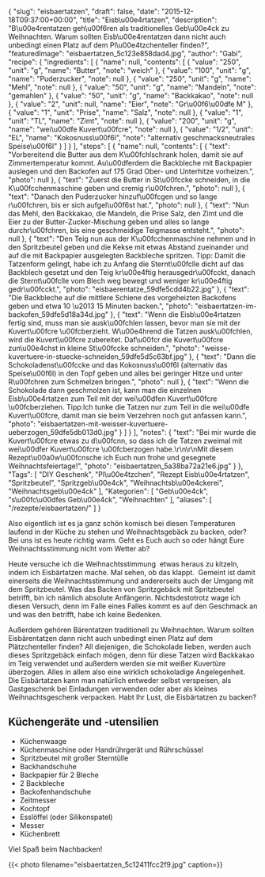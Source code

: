 {
    "slug": "eisbaertatzen",
    "draft": false,
    "date": "2015-12-18T09:37:00+00:00",
    "title": "Eisb\u00e4rtatzen",
    "description": "B\u00e4rentatzen geh\u00f6ren als traditionelles Geb\u00e4ck zu Weihnachten. Warum sollten Eisb\u00e4rentatzen dann nicht auch unbedingt einen Platz auf dem Pl\u00e4tzchenteller finden?",
    "featuredImage": "eisbaertatzen_5c123e858dad4.jpg",
    "author": "Gabi",
    "recipe": {
        "ingredients": [
            {
                "name": null,
                "contents": [
                    {
                        "value": "250",
                        "unit": "g",
                        "name": "Butter",
                        "note": "weich"
                    },
                    {
                        "value": "100",
                        "unit": "g",
                        "name": "Puderzucker",
                        "note": null
                    },
                    {
                        "value": "250",
                        "unit": "g",
                        "name": "Mehl",
                        "note": null
                    },
                    {
                        "value": "50",
                        "unit": "g",
                        "name": "Mandeln",
                        "note": "gemahlen"
                    },
                    {
                        "value": "50",
                        "unit": "g",
                        "name": "Backkakao",
                        "note": null
                    },
                    {
                        "value": "2",
                        "unit": null,
                        "name": "Eier",
                        "note": "Gr\u00f6\u00dfe M"
                    },
                    {
                        "value": "1",
                        "unit": "Prise",
                        "name": "Salz",
                        "note": null
                    },
                    {
                        "value": "1",
                        "unit": "TL",
                        "name": "Zimt",
                        "note": null
                    },
                    {
                        "value": "200",
                        "unit": "g",
                        "name": "wei\u00dfe Kuvert\u00fcre",
                        "note": null
                    },
                    {
                        "value": "1\/2",
                        "unit": "EL",
                        "name": "Kokosnuss\u00f6l",
                        "note": "alternativ geschmacksneutrales Speise\u00f6l"
                    }
                ]
            }
        ],
        "steps": [
            {
                "name": null,
                "contents": [
                    {
                        "text": "Vorbereitend die Butter aus dem K\u00fchlschrank holen, damit sie auf Zimmertemperatur kommt. Au\u00dferdem die Backbleche mit Backpapier auslegen und den Backofen auf 175 Grad Ober- und Unterhitze vorheizen.",
                        "photo": null
                    },
                    {
                        "text": "Zuerst die Butter in St\u00fccke schneiden, in die K\u00fcchenmaschine geben und cremig r\u00fchren.",
                        "photo": null
                    },
                    {
                        "text": "Danach den Puderzucker hinzuf\u00fcgen und so lange r\u00fchren, bis er sich aufgel\u00f6st hat.",
                        "photo": null
                    },
                    {
                        "text": "Nun das Mehl, den Backkakao, die Mandeln, die Prise Salz, den Zimt und die Eier zu der Butter-Zucker-Mischung geben und alles so lange durchr\u00fchren, bis eine geschmeidige Teigmasse entsteht.",
                        "photo": null
                    },
                    {
                        "text": "Den Teig nun aus der K\u00fcchenmaschine nehmen und in den Spritzbeutel geben und die Kekse mit etwas Abstand zueinander und auf die mit Backpapier ausgelegten Backbleche spritzen. Tipp: Damit die Tatzenform gelingt, habe ich zu Anfang die Sternt\u00fclle dicht auf das Backblech gesetzt und den Teig kr\u00e4ftig herausgedr\u00fcckt, danach die Sternt\u00fclle vom Blech weg bewegt und weniger kr\u00e4ftig gedr\u00fcckt.",
                        "photo": "eisbaerentatze_59dfe5cdd4b22.jpg"
                    },
                    {
                        "text": "Die Backbleche auf die mittlere Schiene des vorgeheizten Backofens geben und etwa 10 \u2013 15 Minuten backen.",
                        "photo": "eisbaertatzen-im-backofen_59dfe5d18a34d.jpg"
                    },
                    {
                        "text": "Wenn die Eisb\u00e4rtatzen fertig sind, muss man sie ausk\u00fchlen lassen, bevor man sie mit der Kuvert\u00fcre \u00fcberzieht. W\u00e4hrend die Tatzen ausk\u00fchlen, wird die Kuvert\u00fcre zubereitet. Daf\u00fcr die Kuvert\u00fcre zun\u00e4chst in kleine St\u00fccke schneiden.",
                        "photo": "weisse-kuvertuere-in-stuecke-schneiden_59dfe5d5c63bf.jpg"
                    },
                    {
                        "text": "Dann die Schokoladenst\u00fccke und das Kokosnuss\u00f6l (alternativ das Speise\u00f6l) in den Topf geben und alles bei geringer Hitze und unter R\u00fchren zum Schmelzen bringen.",
                        "photo": null
                    },
                    {
                        "text": "Wenn die Schokolade dann geschmolzen ist, kann man die einzelnen Eisb\u00e4rtatzen zum Teil mit der wei\u00dfen Kuvert\u00fcre \u00fcberziehen. Tipp:Ich tunke die Tatzen nur zum Teil in die wei\u00dfe Kuvert\u00fcre, damit man sie beim Verzehren noch gut anfassen kann.",
                        "photo": "eisbaertatzen-mit-weisser-kuvertuere-ueberzogen_59dfe5db013d0.jpg"
                    }
                ]
            }
        ],
        "notes": {
            "text": "Bei mir wurde die Kuvert\u00fcre etwas zu d\u00fcnn, so dass ich die Tatzen zweimal mit wei\u00dfer Kuvert\u00fcre \u00fcberzogen habe.\r\n\r\nMit diesem Rezept\u00a0w\u00fcnsche ich Euch nun frohe und gesegnete Weihnachtsfeiertage!",
            "photo": "eisbaertatzen_5a38ba72a21e6.jpg"
        }
    },
    "Tags": [
        "DIY Geschenk",
        "Pl\u00e4tzchen",
        "Rezept Eisb\u00e4rtatzen",
        "Spritzbeutel",
        "Spritzgeb\u00e4ck",
        "Weihnachtsb\u00e4ckerei",
        "Weihnachtsgeb\u00e4ck"
    ],
    "Kategorien": [
        "Geb\u00e4ck",
        "s\u00fc\u00dfes Geb\u00e4ck",
        "Weihnachten"
    ],
    "aliases": [
        "\/rezepte\/eisbaertatzen\/"
    ]
}

Also eigentlich ist es ja ganz schön komisch bei diesen Temperaturen laufend in der Küche zu stehen und Weihnachtsgebäck zu backen, oder? Bei uns ist es heute richtig warm. Geht es Euch auch so oder hängt Eure Weihnachtsstimmung nicht vom Wetter ab?

Heute versuche ich die Weihnachtsstimmung  etwas heraus zu kitzeln, indem ich Eisbärtatzen mache. Mal sehen, ob das klappt.  Gemeint ist damit einerseits die Weihnachtsstimmung und andererseits auch der Umgang mit dem Spritzbeutel. Was das Backen von Spritzgebäck mit Spritzbeutel betrifft, bin ich nämlich absolute Anfängerin. Nichtsdestotrotz wage ich diesen Versuch, denn im Falle eines Falles kommt es auf den Geschmack an und was den betrifft, habe ich keine Bedenken.

Außerdem gehören Bärentatzen traditionell zu Weihnachten. Warum sollten Eisbärentatzen dann nicht auch unbedingt einen Platz auf dem Plätzchenteller finden? All diejenigen, die Schokolade lieben, werden auch dieses Spritzgebäck einfach mögen, denn für diese Tatzen wird Backkakao im Teig verwendet und außerdem werden sie mit weißer Kuvertüre überzogen. Alles in allem also eine wirklich schokoladige Angelegenheit. Die Eisbärtatzen kann man natürlich entweder selbst verspeisen, als Gastgeschenk bei Einladungen verwenden oder aber als kleines Weihnachtsgeschenk verpacken. Habt Ihr Lust, die Eisbärtatzen zu backen?


## Küchengeräte und -utensilien

 * Küchenwaage
 * Küchenmaschine oder Handrührgerät und Rührschüssel
 * Spritzbeutel mit großer Sterntülle
 * Backhandschuhe
 * Backpapier für 2 Bleche
 * 2 Backbleche
 * Backofenhandschuhe
 * Zeitmesser
 * Kochtopf
 * Esslöffel (oder Silikonspatel)
 * Messer
 * Küchenbrett
 
 
 Viel Spaß beim Nachbacken!
 
 
 {{< photo filename="eisbaertatzen_5c12411fcc2f9.jpg" caption=}}